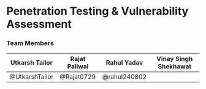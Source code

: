 # Penetration Testing & Vulnerability Assessment

### Team Members

|Utkarsh Tailor|Rajat Paliwal|Rahul Yadav|Vinay Singh Shekhawat|
|---|---|---|---|
|@UtkarshTailor|@Rajat0729|@rahul240802||
